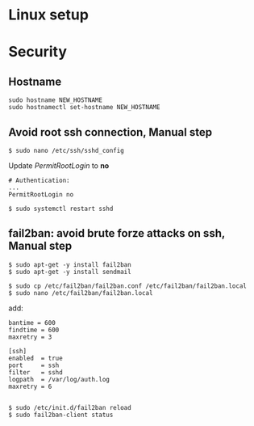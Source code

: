 
# Linux setup



# Security

## Hostname

    sudo hostname NEW_HOSTNAME
    sudo hostnamectl set-hostname NEW_HOSTNAME

## Avoid root ssh connection, Manual step

    $ sudo nano /etc/ssh/sshd_config

Update *PermitRootLogin* to **no**

    # Authentication:
    ...
    PermitRootLogin no

    $ sudo systemctl restart sshd

## fail2ban: avoid brute forze attacks on ssh, Manual step


    $ sudo apt-get -y install fail2ban
    $ sudo apt-get -y install sendmail

    $ sudo cp /etc/fail2ban/fail2ban.conf /etc/fail2ban/fail2ban.local
    $ sudo nano /etc/fail2ban/fail2ban.local

add:

    bantime = 600
    findtime = 600
    maxretry = 3

    [ssh]
    enabled  = true
    port     = ssh
    filter   = sshd
    logpath  = /var/log/auth.log
    maxretry = 6


    $ sudo /etc/init.d/fail2ban reload
    $ sudo fail2ban-client status


